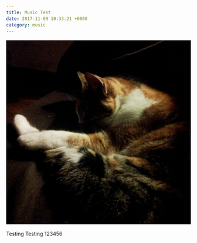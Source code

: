 ```yaml
---
title: Music Test
date: 2017-11-09 10:33:21 +0000
category: music
---
```

![](/uploads/2017/11/09/1419526529752.jpg)

Testing Testing 123456